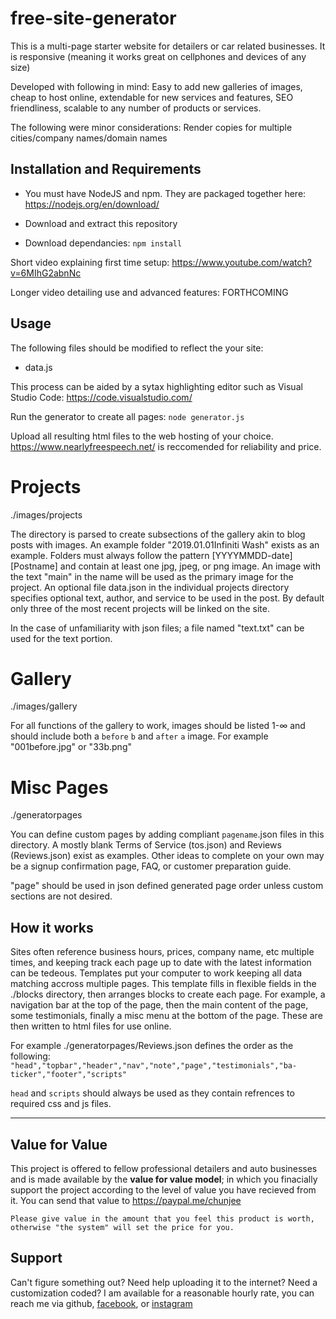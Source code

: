 # free-site-generator
This is a multi-page starter website for detailers or car related businesses. It is responsive (meaning it works great on cellphones and devices of any size)

Developed with following in mind: Easy to add new galleries of images, cheap to host online, extendable for new services and features, SEO friendliness, scalable to any number of products or services.

The following were minor considerations: Render copies for multiple cities/company names/domain names

## Installation and Requirements

- You must have NodeJS and npm. They are packaged together here: https://nodejs.org/en/download/

- Download and extract this repository

- Download dependancies: `npm install`

Short video explaining first time setup: https://www.youtube.com/watch?v=6MIhG2abnNc

Longer video detailing use and advanced features: FORTHCOMING

## Usage

The following files should be modified to reflect the your site:

- data.js

This process can be aided by a sytax highlighting editor such as Visual Studio Code: https://code.visualstudio.com/

Run the generator to create all pages: `node generator.js`

Upload all resulting html files to the web hosting of your choice. https://www.nearlyfreespeech.net/ is reccomended for reliability and price.



# Projects
./images/projects

The directory is parsed to create subsections of the gallery akin to blog posts with images. An example folder "2019.01.01Infiniti Wash" exists as an example. Folders must always follow the pattern [YYYYMMDD-date][Postname] and contain at least one jpg, jpeg, or png image. An image with the text "main" in the name will be used as the primary image for the project.
An optional file data.json in the individual projects directory specifies optional text, author, and service to be used in the post. By default only three of the most recent projects will be linked on the site.

In the case of unfamiliarity with json files; a file named "text.txt" can be used for the text portion.

# Gallery
./images/gallery

For all functions of the gallery to work, images should be listed 1-∞ and should include both a `before` `b` and `after` `a` image. For example "001before.jpg" or "33b.png"

# Misc Pages
./generatorpages

You can define custom pages by adding compliant `pagename`.json files in this directory. A mostly blank Terms of Service (tos.json) and Reviews (Reviews.json) exist as examples. Other ideas to complete on your own may be a signup confirmation page, FAQ, or customer preparation guide.

"page" should be used in json defined generated page order unless custom sections are not desired.


## How it works

Sites often reference business hours, prices, company name, etc multiple times, and keeping track each page up to date with the latest information can be tedeous. Templates put your computer to work keeping all data matching accross multiple pages. This template fills in flexible fields in the ./blocks directory, then arranges blocks to create each page. For example, a navigation bar at the top of the page, then the main content of the page, some testimonials, finally a misc menu at the bottom of the page. These are then written to html files for use online.

For example ./generatorpages/Reviews.json defines the order as the following: `"head","topbar","header","nav","note","page","testimonials","ba-ticker","footer","scripts"`

`head` and `scripts` should always be used as they contain refrences to required css and js files.


------

## Value for Value

This project is offered to fellow professional detailers and auto businesses and is made available by the **value for value model**; in which you finacially support the project according to the level of value you have recieved from it. You can send that value to https://paypal.me/chunjee

```Please give value in the amount that you feel this product is worth, otherwise "the system" will set the price for you.```


## Support

Can't figure something out? Need help uploading it to the internet? Need a customization coded? I am available for a reasonable hourly rate, you can reach me via github, [facebook](https://www.facebook.com/shawnbrooker), or [instagram](https://www.instagram.com/shawn.brooker/)
